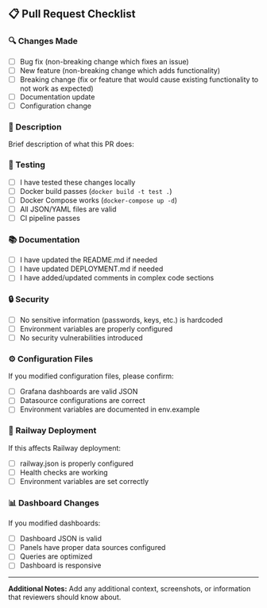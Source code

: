 ## 📋 Pull Request Checklist

### 🔍 Changes Made
- [ ] Bug fix (non-breaking change which fixes an issue)
- [ ] New feature (non-breaking change which adds functionality)
- [ ] Breaking change (fix or feature that would cause existing functionality to not work as expected)
- [ ] Documentation update
- [ ] Configuration change

### 📝 Description
Brief description of what this PR does:

### 🧪 Testing
- [ ] I have tested these changes locally
- [ ] Docker build passes (`docker build -t test .`)
- [ ] Docker Compose works (`docker-compose up -d`)
- [ ] All JSON/YAML files are valid
- [ ] CI pipeline passes

### 📚 Documentation
- [ ] I have updated the README.md if needed
- [ ] I have updated DEPLOYMENT.md if needed
- [ ] I have added/updated comments in complex code sections

### 🔒 Security
- [ ] No sensitive information (passwords, keys, etc.) is hardcoded
- [ ] Environment variables are properly configured
- [ ] No security vulnerabilities introduced

### ⚙️ Configuration Files
If you modified configuration files, please confirm:
- [ ] Grafana dashboards are valid JSON
- [ ] Datasource configurations are correct
- [ ] Environment variables are documented in env.example

### 🚀 Railway Deployment
If this affects Railway deployment:
- [ ] railway.json is properly configured
- [ ] Health checks are working
- [ ] Environment variables are set correctly

### 📊 Dashboard Changes
If you modified dashboards:
- [ ] Dashboard JSON is valid
- [ ] Panels have proper data sources configured
- [ ] Queries are optimized
- [ ] Dashboard is responsive

---

**Additional Notes:**
Add any additional context, screenshots, or information that reviewers should know about. 
